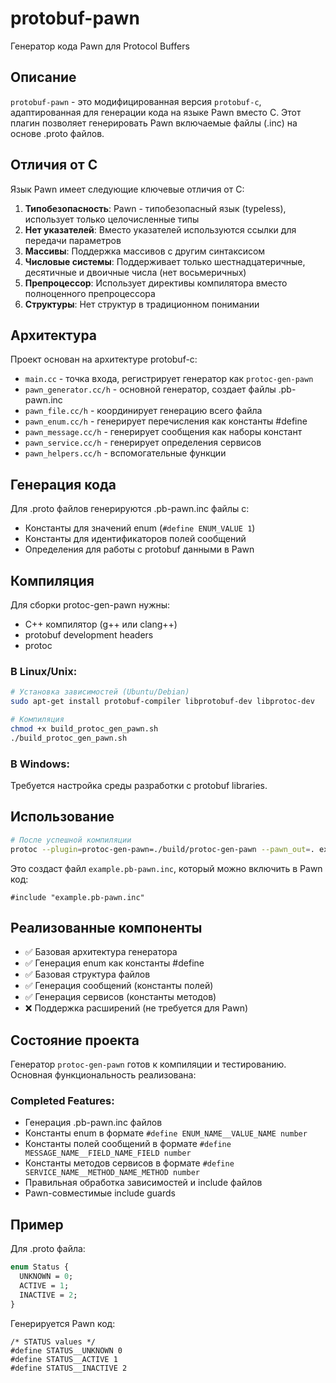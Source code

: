 # protobuf-pawn

Генератор кода Pawn для Protocol Buffers

## Описание

`protobuf-pawn` - это модифицированная версия `protobuf-c`, адаптированная для генерации кода на языке Pawn вместо C. Этот плагин позволяет генерировать Pawn включаемые файлы (.inc) на основе .proto файлов.

## Отличия от C

Язык Pawn имеет следующие ключевые отличия от C:

1. **Типобезопасность**: Pawn - типобезопасный язык (typeless), использует только целочисленные типы
2. **Нет указателей**: Вместо указателей используются ссылки для передачи параметров
3. **Массивы**: Поддержка массивов с другим синтаксисом
4. **Числовые системы**: Поддерживает только шестнадцатеричные, десятичные и двоичные числа (нет восьмеричных)
5. **Препроцессор**: Использует директивы компилятора вместо полноценного препроцессора
6. **Структуры**: Нет структур в традиционном понимании

## Архитектура

Проект основан на архитектуре protobuf-c:

- `main.cc` - точка входа, регистрирует генератор как `protoc-gen-pawn`
- `pawn_generator.cc/h` - основной генератор, создает файлы .pb-pawn.inc
- `pawn_file.cc/h` - координирует генерацию всего файла
- `pawn_enum.cc/h` - генерирует перечисления как константы #define
- `pawn_message.cc/h` - генерирует сообщения как наборы констант
- `pawn_service.cc/h` - генерирует определения сервисов
- `pawn_helpers.cc/h` - вспомогательные функции

## Генерация кода

Для .proto файлов генерируются .pb-pawn.inc файлы с:

- Константы для значений enum (`#define ENUM_VALUE 1`)
- Константы для идентификаторов полей сообщений
- Определения для работы с protobuf данными в Pawn

## Компиляция

Для сборки protoc-gen-pawn нужны:
- C++ компилятор (g++ или clang++)
- protobuf development headers
- protoc

### В Linux/Unix:
```bash
# Установка зависимостей (Ubuntu/Debian)
sudo apt-get install protobuf-compiler libprotobuf-dev libprotoc-dev

# Компиляция
chmod +x build_protoc_gen_pawn.sh
./build_protoc_gen_pawn.sh
```

### В Windows:
Требуется настройка среды разработки с protobuf libraries.

## Использование

```bash
# После успешной компиляции
protoc --plugin=protoc-gen-pawn=./build/protoc-gen-pawn --pawn_out=. example.proto
```

Это создаст файл `example.pb-pawn.inc`, который можно включить в Pawn код:

```pawn
#include "example.pb-pawn.inc"
```

## Реализованные компоненты

- ✅ Базовая архитектура генератора
- ✅ Генерация enum как константы #define
- ✅ Базовая структура файлов
- ✅ Генерация сообщений (константы полей)
- ✅ Генерация сервисов (константы методов)
- ❌ Поддержка расширений (не требуется для Pawn)

## Состояние проекта

Генератор `protoc-gen-pawn` готов к компиляции и тестированию. Основная функциональность реализована:

### Completed Features:
- Генерация .pb-pawn.inc файлов
- Константы enum в формате `#define ENUM_NAME__VALUE_NAME number`
- Константы полей сообщений в формате `#define MESSAGE_NAME__FIELD_NAME_FIELD number`
- Константы методов сервисов в формате `#define SERVICE_NAME__METHOD_NAME_METHOD number`
- Правильная обработка зависимостей и include файлов
- Pawn-совместимые include guards

## Пример

Для .proto файла:
```protobuf
enum Status {
  UNKNOWN = 0;
  ACTIVE = 1;
  INACTIVE = 2;
}
```

Генерируется Pawn код:
```pawn
/* STATUS values */
#define STATUS__UNKNOWN 0
#define STATUS__ACTIVE 1
#define STATUS__INACTIVE 2
``` 